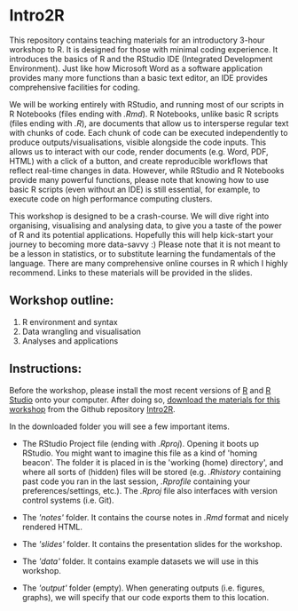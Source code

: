 # Intro2R

This repository contains teaching materials for an introductory 3-hour workshop to R. It is designed for those with minimal coding experience. It introduces the basics of R and the RStudio IDE (Integrated Development Environment). Just like how Microsoft Word as a software application provides many more functions than a basic text editor, an IDE provides comprehensive facilities for coding.

We will be working entirely with RStudio, and running most of our scripts in R Notebooks (files ending with _.Rmd_). R Notebooks, unlike basic R scripts (files ending with _.R_), are documents that allow us to intersperse regular text with chunks of code. Each chunk of code can be executed independently to produce outputs/visualisations, visible alongside the code inputs. This allows us to interact with our code, render documents (e.g. Word, PDF, HTML) with a click of a button, and create reproducible workflows that reflect real-time changes in data. However, while RStudio and R Notebooks provide many powerful functions, please note that knowing how to use basic R scripts (even without an IDE) is still essential, for example, to execute code on high performance computing clusters.

This workshop is designed to be a crash-course. We will dive right into organising, visualising and analysing data, to give you a taste of the power of R and its potential applications. Hopefully this will help kick-start your journey to becoming more data-savvy :) Please note that it is not meant to be a lesson in statistics, or to substitute learning the fundamentals of the language. There are many comprehensive online courses in R which I highly recommend. Links to these materials will be provided in the slides.

## Workshop outline:

1. R environment and syntax
2. Data wrangling and visualisation
3. Analyses and applications


## Instructions:

Before the workshop, please install the most recent versions of [R](https://cran.r-project.org) and [R Studio](https://www.rstudio.com/products/rstudio/download/#download) onto your computer. After doing so, [download the materials for this workshop](https://github.com/xp-song/Intro2R/archive/master.zip) from the Github repository [Intro2R](https://github.com/xp-song/Intro2R). 



In the downloaded folder you will see a few important items. 

* The RStudio Project file (ending with _.Rproj_). Opening it boots up RStudio. You might want to imagine this file as a kind of 'homing beacon'. The folder it is placed in is the 'working (home) directory', and where all sorts of (hidden) files will be stored (e.g. _.Rhistory_ containing past code you ran in the last session, _.Rprofile_ containing your preferences/settings, etc.). The _.Rproj_ file also interfaces with version control systems (i.e. Git).


* The _'notes'_ folder. It contains the course notes in _.Rmd_ format and nicely rendered HTML.

* The _'slides'_ folder. It contains the presentation slides for the workshop.

* The _'data'_ folder. It contains example datasets we will use in this workshop.

* The _'output'_ folder (empty). When generating outputs (i.e. figures, graphs), we will specify that our code exports them to this location.
